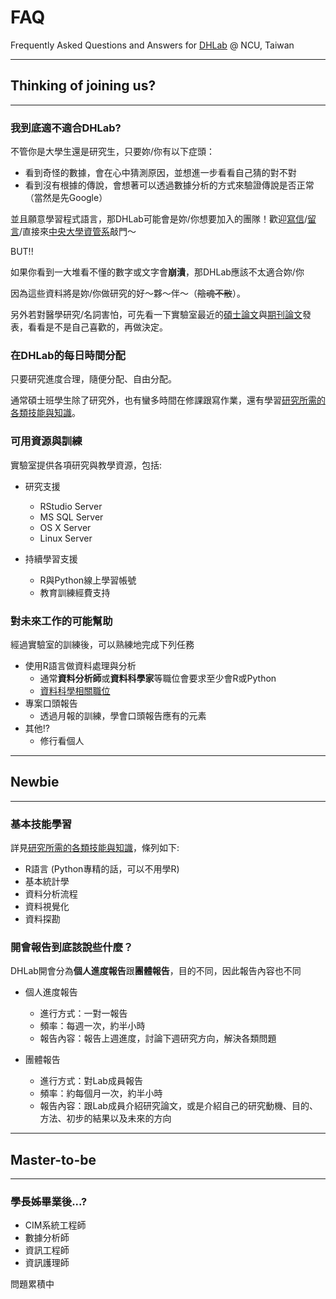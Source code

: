 # FAQ
Frequently Asked Questions and Answers for [DHLab](https://dhlab-tseng.github.io) @ NCU, Taiwan
***
## Thinking of joining us?
***
### 我到底適不適合DHLab?

不管你是大學生還是研究生，只要妳/你有以下症頭：
- 看到奇怪的數據，會在心中猜測原因，並想進一步看看自己猜的對不對
- 看到沒有根據的傳說，會想著可以透過數據分析的方式來驗證傳說是否正常（當然是先Google）

並且願意學習程式語言，那DHLab可能會是妳/你想要加入的團隊！歡迎[寫信](mailto:dhlab.tseng@gmail.com)/[留言](https://github.com/DHLab-TSENG/Resources/issues)/直接來[中央大學資管系](https://im.mgt.ncu.edu.tw/teacher)敲門～

BUT!!

如果你看到一大堆看不懂的數字或文字會**崩潰**，那DHLab應該不太適合妳/你

因為這些資料將是妳/你做研究的好～夥～伴～（~~陰魂不散~~）。

另外若對醫學研究/名詞害怕，可先看一下實驗室最近的[碩士論文](https://ndltd.ncl.edu.tw/)與[期刊論文](https://orcid.org/0000-0002-1814-5553)發表，看看是不是自己喜歡的，再做決定。



### 在DHLab的每日時間分配

只要研究進度合理，隨便分配、自由分配。

通常碩士班學生除了研究外，也有蠻多時間在修課跟寫作業，還有學習[研究所需的各類技能與知識](https://github.com/DHLab-TSENG/Resources)。



### 可用資源與訓練

實驗室提供各項研究與教學資源，包括:
- 研究支援
    - RStudio Server
    - MS SQL Server
    - OS X Server
    - Linux Server

- 持續學習支援
    - R與Python線上學習帳號 
    - 教育訓練經費支持
  


### 對未來工作的可能幫助

經過實驗室的訓練後，可以熟練地完成下列任務

- 使用R語言做資料處理與分析
    - 通常**資料分析師**或**資料科學家**等職位會要求至少會R或Python
    - [資料科學相關職位](http://jobs.datasci.tw/)
- 專案口頭報告
    - 透過月報的訓練，學會口頭報告應有的元素
- 其他!?
    - 修行看個人
  
***
## Newbie
***
### 基本技能學習

詳見[研究所需的各類技能與知識](https://github.com/DHLab-TSENG/Resources)，條列如下:

- R語言 (Python專精的話，可以不用學R)
- 基本統計學
- 資料分析流程
- 資料視覺化
- 資料探勘



### 開會報告到底該說些什麼？
DHLab開會分為**個人進度報告**跟**團體報告**，目的不同，因此報告內容也不同

- 個人進度報告
  - 進行方式：一對一報告
  - 頻率：每週一次，約半小時
  - 報告內容：報告上週進度，討論下週研究方向，解決各類問題
  
- 團體報告
  - 進行方式：對Lab成員報告
  - 頻率：約每個月一次，約半小時
  - 報告內容：跟Lab成員介紹研究論文，或是介紹自己的研究動機、目的、方法、初步的結果以及未來的方向
  

***
## Master-to-be
***
### 學長姊畢業後...?

- CIM系統工程師
- 數據分析師
- 資訊工程師
- 資訊護理師

問題累積中
